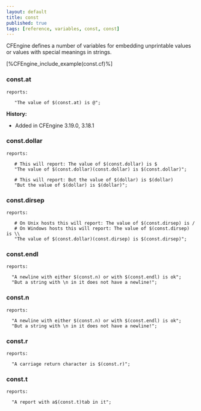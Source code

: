 ```yaml
---
layout: default
title: const
published: true
tags: [reference, variables, const, const]
---
```


CFEngine defines a number of variables for embedding unprintable values
or values with special meanings in strings.

[%CFEngine_include_example(const.cf)%]

### const.at

```cf3
reports:

   "The value of $(const.at) is @";
```

**History:**

* Added in CFEngine 3.19.0, 3.18.1

### const.dollar


```cf3
reports:

   # This will report: The value of $(const.dollar) is $
   "The value of $(const.dollar)(const.dollar) is $(const.dollar)";

   # This will report: But the value of $(dollar) is $(dollar)
   "But the value of $(dollar) is $(dollar)";
```

### const.dirsep


```cf3
reports:

   # On Unix hosts this will report: The value of $(const.dirsep) is /
   # On Windows hosts this will report: The value of $(const.dirsep) is \\
   "The value of $(const.dollar)(const.dirsep) is $(const.dirsep)";
```

### const.endl

```cf3
reports:

  "A newline with either $(const.n) or with $(const.endl) is ok";
  "But a string with \n in it does not have a newline!";
```

### const.n

```cf3
reports:

  "A newline with either $(const.n) or with $(const.endl) is ok";
  "But a string with \n in it does not have a newline!";
```

### const.r

```cf3
reports:

  "A carriage return character is $(const.r)";
```

### const.t

```cf3
reports:

  "A report with a$(const.t)tab in it";
```
